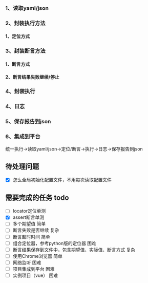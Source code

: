 ### 1、读取yaml/json

### 2、封装执行方法

#### 1、定位方式

### 3、封装断言方法

#### 1、断言方式

#### 2、断言结果失败继续/停止

### 4、封装执行

### 4、日志

### 5、保存报告到json

### 6、集成到平台

统一执行->读取yaml/json->定位/断言->执行->日志->保存报告到json

## 待处理问题

- [x] 怎么全局初始化配置文件，不用每次读取配置文件

## 需要完成的任务 todo

- [ ] locator定位单测
- [x] assert断言单测
- [ ] 多个期望值 简单
- [ ] 断言失败是否继续 复杂
- [ ] 断言超时时间 简单
- [ ] 组合定位器，参考python版的定位器 困难
- [ ] 断言结果保存到文件中，包含期望值、实际值、断言方式 复杂
- [ ] 使用Chrome浏览器 简单
- [ ] 网络监听 困难
- [ ] 项目集成到平台 困难
- [ ] 实例项目（vue） 困难